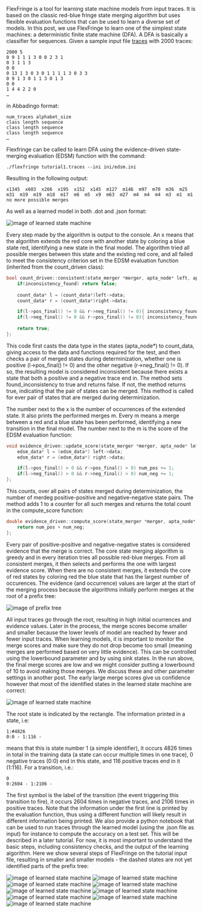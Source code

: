 
FlexFringe is a tool for learning state machine models from input traces. It is based on the classic red-blue fringe state merging algorithm but uses flexible evaluation functions that can be used to learn a diverse set of models. In this post, we use FlexFringe to learn one of the simplest state machines: a deterministic finite state machine (DFA). A DFA is basically a classifier for sequences. Given a sample input file [traces](models/tutorial1.traces "traces") with 2000 traces:

```
2000 5
0 9 1 1 1 3 0 0 2 3 1
0 3 1 1 3
0 0
0 13 1 3 0 3 0 1 1 1 1 3 0 3 3
0 9 1 3 0 1 1 3 0 1 3
0 0
1 4 4 2 2 0
…
```

in Abbadingo format:

```
num_traces alphabet_size
class length sequence
class length sequence
class length sequence
…
```

Flexfringe can be called to learn DFA using the evidence-driven state-merging evaluation (EDSM) function with the command:

```
./flexfringe tutorial1.traces --ini ini/edsm.ini
```

Resulting in the following output:

```
x1345  x603  x266  x195  x152  x145  m127  m146  m97  m70  m36  m25  m31  m19  m19  m18  m17  m6  m5  x9  m63  m27  m4  m4  m4  m3  m1  m1  no more possible merges
```

As well as a learned model in both .dot and .json format:

![image of learned state machine](models/tutorial1.png)

Every step made by the algorithm is output to the console. An x means that the algorithm extends the red core with another state by coloring a blue state red, identifying a new state in the final model. The algorithm tried all possible merges between this state and the existing red core, and all failed to meet the consistency criterion set in the EDSM evaluation function (inherited from the count_driven class):

```c++
bool count_driven::consistent(state_merger *merger, apta_node* left, apta_node* right){
    if(inconsistency_found) return false;
  
    count_data* l = (count_data*)left->data;
    count_data* r = (count_data*)right->data;

    if(l->pos_final() != 0 && r->neg_final() != 0){ inconsistency_found = true; return false; }
    if(l->neg_final() != 0 && r->pos_final() != 0){ inconsistency_found = true; return false; }
    
    return true;
};
```

This code first casts the data type in the states (apta_node*) to count_data, giving access to the data and functions required for the test, and then checks a pair of merged states during determinization, whether one is positive (l->pos_final() != 0) and the other negative (r->neg_final() != 0). If so, the resulting model is considered inconsistent because there exists a state that both a positive and a negative trace end in. The method sets found_inconsistency to true and returns false. If not, the method returns true, indicating that the pair of states can be merged. This method is called for ever pair of states that are merged during determinization.

The number next to the x is the number of occurrences of the extended state. It also prints the performed merges m. Every m means a merge between a red and a blue state has been performed, identifying a new transition in the final model. The number next to the m is the score of the EDSM evaluation function:

```c++
void evidence_driven::update_score(state_merger *merger, apta_node* left, apta_node* right){
    edsm_data* l = (edsm_data*) left->data;
    edsm_data* r = (edsm_data*) right->data;

    if(l->pos_final() > 0 && r->pos_final() > 0) num_pos += 1;
    if(l->neg_final() > 0 && r->neg_final() > 0) num_neg += 1;
};
```

This counts, over all pairs of states merged during determinization, the number of merdeg positive-positive and negative-negative state pairs. The method adds 1 to a counter for all such merges and returns the total count in the compute_score function:

```c++
double evidence_driven::compute_score(state_merger *merger, apta_node* left, apta_node* right){
    return num_pos + num_neg;
};
```

Every pair of positive-positive and negative-negative states is considered evidence that the merge is correct. The core state merging algorithm is greedy and in every iteration tries all possible red-blue merges. From all consistent merges, it then selects and performs the one with largest evidence score. When there are no consistent merges, it extends the core of red states by coloring red the blue state that has the largest number of occurences. The evidence (and occurrence) values are larger at the start of the merging process because the algorithms initially perform merges at the root of a prefix tree:

![image of prefix tree](models/tutorial1-1.png)

All input traces go through the root, resulting in high initial ocurrences and evidence values. Later in the process, the merge scores become smaller and smaller because the lower levels of model are reached by fewer and fewer input traces. When learning models, it is important to monitor the merge scores and make sure they do not drop become too small (meaning merges are performed based on very little evidence). This can be controlled using the lowerbound parameter and by using sink states. In the run above, the final merge scores are low and we might consider putting a lowerbound of 10 to avoid making those merges. We discuss these and other parameter settings in another post. The early large merge scores give us confidence however that most of the identified states in the learned state machine are correct:

![image of learned state machine](models/tutorial1.png)

The root state is indicated by the rectangle. The information printed in a state, i.e:

```
1:#4826
0:0 - 1:116 -
```

means that this is state number 1 (a simple identifier), it occurs 4826 times in total in the training data (a state can occur multiple times in one trace), 0 negative traces (0:0) end in this state, and 116 positive traces end in it (1:116). For a transition, i.e.:

```
0
0:2604 - 1:2106 -
```

The first symbol is the label of the transition (the event triggering this transition to fire), it occurs 2604 times in negative traces, and 2106 times in positive traces. Note that the information under the first line is printed by the evaluation function, thus using a different function will likely result in different information being printed. We also provide a python notebook that can be used to run traces through the learned model (using the .json file as input) for instance to compute the accuracy on a test set. This will be described in a later tutorial. For now, it is most important to understand the basic steps, including consistency checks, and the output of the learning algorithm. Here we show several steps of FlexFringe on the tutorial input file, resulting in smaller and smaller models - the dashed states are not yet identified parts of the prefix tree:

![image of learned state machine](models/tutorial1-2.png)
![image of learned state machine](models/tutorial1-3.png)
![image of learned state machine](models/tutorial1-4.png)
![image of learned state machine](models/tutorial1-5.png)
![image of learned state machine](models/tutorial1-6.png)
![image of learned state machine](models/tutorial1-7.png)
![image of learned state machine](models/tutorial1-8.png)
![image of learned state machine](models/tutorial1-9.png)
![image of learned state machine](models/tutorial1-10.png)


